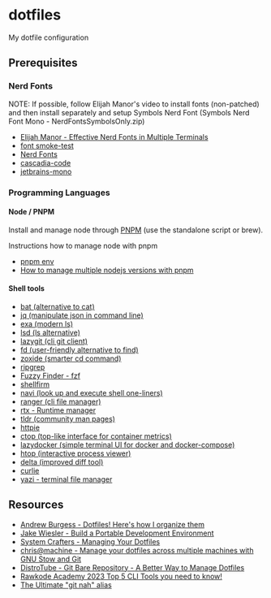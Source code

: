 # dotfiles

My dotfile configuration

## Prerequisites

### Nerd Fonts

NOTE: If possible, follow Elijah Manor's video to install fonts (non-patched) and then install separately and setup Symbols Nerd Font (Symbols Nerd Font Mono - NerdFontsSymbolsOnly.zip)

- [Elijah Manor - Effective Nerd Fonts in Multiple Terminals](https://www.youtube.com/watch?v=mQdB_kHyZn8)
- [font smoke-test](https://gist.github.com/elijahmanor/c10e5787bf9ac6b8c276e47e6745826c)
- [Nerd Fonts](https://www.nerdfonts.com/font-downloads)
- [cascadia-code](https://github.com/microsoft/cascadia-code)
- [jetbrains-mono](https://www.jetbrains.com/lp/mono/)

### Programming Languages

#### Node / PNPM

Install and manage node through [PNPM](https://pnpm.io/installation) (use the standalone script or brew).

Instructions how to manage node with pnpm

- [pnpm env](https://pnpm.io/cli/env)
- [How to manage multiple nodejs versions with pnpm](https://medium.com/frontendweb/how-to-manage-multiple-nodejs-versions-with-pnpm-8bcce90abedb)

#### Shell tools

- [bat (alternative to cat)](https://github.com/sharkdp/bat)
- [jq (manipulate json in command line)](https://jqlang.github.io/jq/)
- [exa (modern ls)](https://github.com/ogham/exa)
- [lsd (ls alternative)](https://github.com/lsd-rs/lsd)
- [lazygit (cli git client)](https://github.com/jesseduffield/lazygit)
- [fd (user-friendly alternative to find)](https://github.com/sharkdp/fd)
- [zoxide (smarter cd command)](https://github.com/ajeetdsouza/zoxide)
- [ripgrep](https://github.com/BurntSushi/ripgrep)
- [Fuzzy Finder - fzf](https://github.com/junegunn/fzf)
- [shellfirm](https://github.com/kaplanelad/shellfirm)
- [navi (look up and execute shell one-liners)](https://github.com/denisidoro/navi)
- [ranger (cli file manager)](https://github.com/ranger/ranger)
- [rtx - Runtime manager](https://github.com/jdxcode/rtx)
- [tldr (community man pages)](https://tldr.sh/)
- [httpie](https://httpie.io/)
- [ctop (top-like interface for container metrics)](https://github.com/bcicen/ctop)
- [lazydocker (simple terminal UI for docker and docker-compose)](https://github.com/jesseduffield/lazydocker)
- [htop (interactive process viewer)](https://htop.dev/)
- [delta (improved diff tool)](https://github.com/dandavison/delta)
- [curlie](https://github.com/rs/curlie)
- [yazi - terminal file manager](https://github.com/sxyazi/yazi)

## Resources

- [Andrew Burgess - Dotfiles! Here's how I organize them](https://www.youtube.com/results?search_query=dotfiles)
- [Jake Wiesler - Build a Portable Development Environment](https://www.youtube.com/playlist?list=PL1C97G3GhlHdANMFUIXTcFr14R7b7EBj9)
- [System Crafters - Managing Your Dotfiles](https://www.youtube.com/playlist?list=PLEoMzSkcN8oNB7Xm3RNKMy_vygbDlj666)
- [chris@machine - Manage your dotfiles across multiple machines with GNU Stow and Git](https://www.youtube.com/watch?v=90xMTKml9O0)
- [DistroTube - Git Bare Repository - A Better Way to Manage Dotfiles](https://www.youtube.com/watch?v=tBoLDpTWVOM)
- [Rawkode Academy 2023 Top 5 CLI Tools you need to know!](https://www.youtube.com/watch?v=TNlDSG1iDW8)
- [The Ultimate "git nah" alias](https://laravel-news.com/the-ultimate-git-nah-alias?ref=dailydev)
